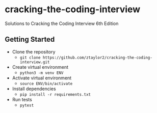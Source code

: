 # cracking-the-coding-interview
Solutions to Cracking the Coding Interview 6th Edition

## Getting Started 
- Clone the repository 
    - `git clone https://github.com/ztaylor2/cracking-the-coding-interview.git`
- Create virtual environment
    - `python3 -m venv ENV`
- Activate virtual environment
    - `source ENV/bin/activate`
- Install dependencies 
    - `pip install -r requirements.txt`
- Run tests
    - `pytest`
